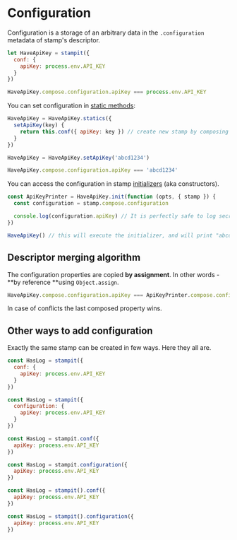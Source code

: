 # Configuration

Configuration is a storage of an arbitrary data in the `.configuration` metadata of stamp's descriptor.

```js
let HaveApiKey = stampit({
  conf: {
    apiKey: process.env.API_KEY
  }
})

HaveApiKey.compose.configuration.apiKey === process.env.API_KEY
```

You can set configuration in [static methods](/static-properties.md):

```js
HaveApiKey = HaveApiKey.statics({
  setApiKey(key) {
    return this.conf({ apiKey: key }) // create new stamp by composing parent stamp with some configuration
  }
})

HaveApiKey = HaveApiKey.setApiKey('abcd1234')

HaveApiKey.compose.configuration.apiKey === 'abcd1234'
```

You can access the configuration in stamp [initializers](/initializers.md) \(aka constructors\).

```js
const ApiKeyPrinter = HaveApiKey.init(function (opts, { stamp }) {
  const configuration = stamp.compose.configuration

  console.log(configuration.apiKey) // It is perfectly safe to log secret API keys. Right?
})

HaveApiKey() // this will execute the initializer, and will print "abcd1234" to the console
```

## Descriptor merging algorithm

The configuration properties are copied **by assignment**. In other words - **by reference **using `Object.assign`.

```js
HaveApiKey.compose.configuration.apiKey === ApiKeyPrinter.compose.configuration.apiKey
```

In case of conflicts the last composed property wins.

## Other ways to add configuration

Exactly the same stamp can be created in few ways. Here they all are.

```js
const HasLog = stampit({
  conf: {
    apiKey: process.env.API_KEY
  }
})

const HasLog = stampit({
  configuration: {
    apiKey: process.env.API_KEY
  }
})

const HasLog = stampit.conf({
  apiKey: process.env.API_KEY
})

const HasLog = stampit.configuration({
  apiKey: process.env.API_KEY
})

const HasLog = stampit().conf({
  apiKey: process.env.API_KEY
})

const HasLog = stampit().configuration({
  apiKey: process.env.API_KEY
})
```



